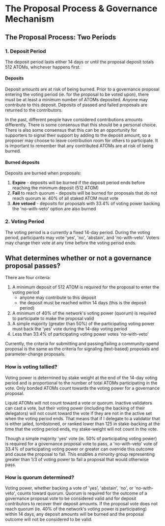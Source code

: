 # The Proposal Process & Governance Mechanism

## The Proposal Process: Two Periods
### 1. Deposit Period
The deposit period lasts either 14 days or until the proposal deposit totals 512 ATOMs, whichever happens first.

#### Deposits
Deposit amounts are at risk of being burned. Prior to a governance proposal entering the voting period (ie. for the proposal to be voted upon), there must be at least a minimum number of ATOMs deposited. Anyone may contribute to this deposit. Deposits of passed and failed proposals are returned to the contributors.

In the past, different people have considered contributions amounts differently. There is some consensus that this should be a personal choice. There is also some consensus that this can be an opportunity for supporters to signal their support by adding to the deposit amount, so a proposer may choose to leave contribution room for others to participate. It is important to remember that any contributed ATOMs are at risk of being burned.

#### Burned deposits
Deposits are burned when proposals:
1. **Expire** - deposits will be burned if the deposit period ends before reaching the minimum deposit (512 ATOM)
2. **Fail** to reach quorum - deposits will be burned for proposals that do not reach quorum ie. 40% of all staked ATOM must vote
3. **Are vetoed** - deposits for proposals with 33.4% of voting power backing the 'no-with-veto' option are also burned

### 2. Voting Period
The voting period is a currently a fixed 14-day period. During the voting period, participants may vote 'yes', 'no', 'abstain', and 'no-with-veto'. Voters may change their vote at any time before the voting period ends.

## What determines whether or not a governance proposal passes?
There are four criteria:

1. A minimum deposit of 512 ATOM is required for the proposal to enter the voting period
   - anyone may contribute to this deposit
   - the deposit must be reached within 14 days (this is the deposit period)
2. A minimum of 40% of the network's voting power (quorum) is required to participate to make the proposal valid
3. A simple majority (greater than 50%) of the participating voting power must back the 'yes' vote during the 14-day voting period
4. Less than 33.4% of participating voting power votes 'no-with-veto'

Currently, the criteria for submitting and passing/failing a community-spend proposal is the same as the criteria for signaling (text-based) proposals and parameter-change proposals.

### How is voting tallied?
Voting power is determined by stake weight at the end of the 14-day voting period and is proportional to the number of total ATOMs participating in the vote. Only bonded ATOMs count towards the voting power for a governance proposal.

Liquid ATOMs will not count toward a vote or quorum. Inactive validators can cast a vote, but their voting power (including the backing of their delegators) will not count toward the vote if they are not in the active set when the voting period ends. That means that if I delegate to a validator that is either jailed, tombstoned, or ranked lower than 125 in stake-backing at the time that the voting period ends, my stake-weight will not count in the vote.

Though a simple majority 'yes' vote (ie. 50% of participating voting power) is required for a governance proposal vote to pass, a 'no-with-veto' vote of 33.4% of participating voting power or greater can override this outcome and cause the proposal to fail. This enables a minority group representing greater than 1/3 of voting power to fail a proposal that would otherwise pass.

### How is quorum determined?

Voting power, whether backing a vote of 'yes', 'abstain', 'no', or 'no-with-veto', counts toward quorum. Quorum is required for the outcome of a governance proposal vote to be considered valid and for deposit contributors to recover their deposit amounts. If the proposal vote does not reach quorum (ie. 40% of the network's voting power is participating) within 14 days, any deposit amounts will be burned and the proposal outcome will not be considered to be valid.
